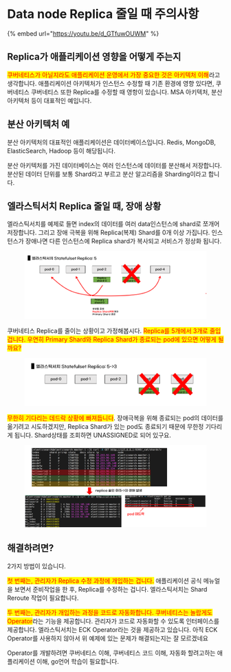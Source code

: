 # Data node Replica 줄일 때 주의사항

{% embed url="https://youtu.be/d_GTfuwOUWM" %}

## Replica가 애플리케이션 영향을 어떻게 주는지

<mark style="color:red;">쿠버네티스가 아닐지라도 애플리케이션 운영에서 가장 중요한 것은 아키텍처 이해</mark>라고 생각합니다. 애플리케이션 아키텍처가 인스턴스 수정할 때 기존 환경에 영향 있다면, 쿠버네티스 쿠버네티스 또한 Replica를 수정할 때 영항이 있습니다. MSA 아키텍처, 분산 아키텍처 등이 대표적인 예입니다.



## 분산 아키텍처 예

분산 아키텍처의 대표적인 애플리케이션은 데이터베이스입니다. Redis, MongoDB, ElasticSearch, Hadoop 등이 해당됩니다.



분산 아키텍처를 가진 데이터베이스는 여러 인스턴스에 데이터를 분산해서 저장합니다. 분산된 데이터 단위를 보통 Shard라고 부르고 분산 알고리즘을 Sharding이라고 합니다.

## 엘라스틱서치 Replica 줄일 때, 장애 상황

엘라스틱서치를 예제로 들면 index의 데이터를 여러 data인스턴스에 shard로 쪼개어 저장합니다. 그리고 장애 극복을 위해 Replica(복제) Shard를 0개 이상 가집니다. 인스턴스가 장애나면 다른 인스턴스에 Replica shard가 복사되고 서비스가 정상화 됩니다.

<figure><img src="../../.gitbook/assets/image (3) (1) (1).png" alt=""><figcaption></figcaption></figure>



쿠버네티스 Replica를 줄이는 상황이고 가정해봅시다. <mark style="color:red;">Replica를 5개에서 3개로 줄입겁니다. 우연히 Primary Shard와 Replica Shard가 종료되는 pod에 있으면 어떻게 될까요?</mark>

<figure><img src="../../.gitbook/assets/image (20).png" alt=""><figcaption></figcaption></figure>



<mark style="color:red;">무한히 기다리는 데드락 상황에 빠져듭니다</mark>. 장애극복을 위해 종료되는 pod의 데이터를 옮기려고 시도하겠지만, Replica Shard가 있는 pod도 종료되기 때문에 무한정 기다리게 됩니다. Shard상태를 조회하면 UNASSIGNED로 되어 있구요.

<figure><img src="../../.gitbook/assets/image (18) (1).png" alt=""><figcaption></figcaption></figure>



## 해결하려면?

2가지 방법이 있습니다.



<mark style="color:red;">첫 번째는, 관리자가 Replica 수정 과정에 개입하는 겁니다.</mark> 애플리케이션 공식 메뉴얼을 보면서 준비작업을 한 후, Replica를 수정하는 겁니다. 엘라스틱서치는 Shard Reroute 작업이 필요합니다.



<mark style="color:red;">두 번째는, 관리자가 개입하는 과정을 코드로 자동화합니다. 쿠버네티스는 놀랍게도 Operator</mark>라는 기능을 제공합니다. 관리자가 코드로 자동화할 수 있도록 인터페이스를 제공합니다. 엘라스틱서치는 ECK Operator라는 것을 제공하고 있습니다. 아직 ECK Operator를 사용하지 않아서 위 예제에 있는 문제가 해결되는지는 잘 모르겠네요



Operator를 개발하려면 쿠버네티스 이해, 쿠버네티스 코드 이해, 자동화 할려고하는 애플리케이션 이해, go언어 학습이 필요합니다.
